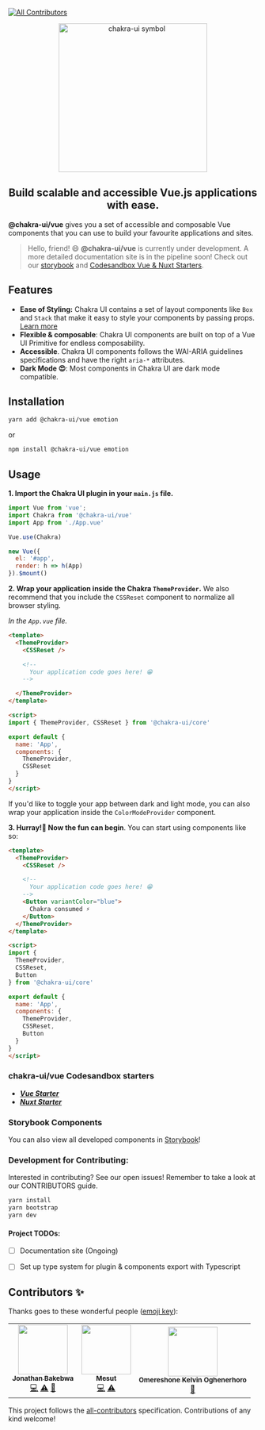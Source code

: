 
<!-- ALL-CONTRIBUTORS-BADGE:START - Do not remove or modify this section -->
[![All Contributors](https://img.shields.io/badge/all_contributors-3-orange.svg?style=flat-square)](#contributors-)
<!-- ALL-CONTRIBUTORS-BADGE:END -->

<p align="center">
  <a href="https://github.com/chakra-ui/chakra-ui-vue">
    <img src="https://res.cloudinary.com/xtellar/image/upload/v1584203487/chakra-ui/chakra-ui-vue.png" alt="chakra-ui symbol" width="300" />
  </a>
</p>

<h2 align="center">Build scalable and accessible Vue.js applications with ease.</h2>

**@chakra-ui/vue** gives you a set of accessible and composable Vue components that you can use to build your favourite applications and sites.

> Hello, friend! 😄
> **@chakra-ui/vue** is currently under development. A more detailed documentation site is in the pipeline soon! Check out our [storybook]() and [Codesandbox Vue & Nuxt Starters](https://codesandbox.io/s/chakra-ui-vue-starter-2sy0g).

## Features

- **Ease of Styling:** Chakra UI contains a set of layout components like `Box` and
  `Stack` that make it easy to style your components by passing props.
  [Learn more](https://chakra-ui.com/style-props)
- **Flexible & composable**: Chakra UI components are built on top of a Vue UI Primitive for endless composability.
- **Accessible**. Chakra UI components follows the WAI-ARIA guidelines
  specifications and have the right `aria-*` attributes.
- **Dark Mode 😍**: Most components in Chakra UI are dark mode compatible.

## Installation
```bash
yarn add @chakra-ui/vue emotion
```
or
```bash
npm install @chakra-ui/vue emotion
```

## Usage
**1. Import the Chakra UI plugin in your `main.js` file.**

```js
import Vue from 'vue';
import Chakra from '@chakra-ui/vue'
import App from './App.vue'

Vue.use(Chakra)

new Vue({
  el: '#app',
  render: h => h(App)
}).$mount()

```
**2. Wrap your application inside the Chakra `ThemeProvider`.** We also recommend that you include the `CSSReset` component to normalize all browser styling.

_In the `App.vue` file._
```html
<template>
  <ThemeProvider>
    <CSSReset />

    <!--
      Your application code goes here! 😁
    -->

  </ThemeProvider>
</template>

<script>
import { ThemeProvider, CSSReset } from '@chakra-ui/core'

export default {
  name: 'App',
  components: {
    ThemeProvider,
    CSSReset
  }
}
</script>
```
If you'd like to toggle your app between dark and light mode, you can also wrap your application inside the `ColorModeProvider` component.

**3. Hurray!🎉 Now the fun can begin**. You can start using components like so:
```html
<template>
  <ThemeProvider>
    <CSSReset />

    <!--
      Your application code goes here! 😁
    -->
    <Button variantColor="blue">
      Chakra consumed ⚡️
    </Button>
  </ThemeProvider>
</template>

<script>
import {
  ThemeProvider,
  CSSReset,
  Button
} from '@chakra-ui/core'

export default {
  name: 'App',
  components: {
    ThemeProvider,
    CSSReset,
    Button
  }
}
</script>
```

### chakra-ui/vue Codesandbox starters
- [**_Vue Starter_**](https://codesandbox.io/s/chakra-ui-vue-starter-2sy0g)
- [**_Nuxt Starter_**](https://codesandbox.io/s/chakra-ui-nuxt-demo-f8tq4)
  
### Storybook Components
You can also view all developed components in [Storybook](https://chakra-ui-vue.netlify.com)!

### Development for Contributing:
Interested in contributing? See our open issues! Remember to take a look at our CONTRIBUTORS guide.

```bash
yarn install
yarn bootstrap
yarn dev
```


#### Project TODOs:
- [ ] Documentation site (Ongoing)
- [ ] Set up type system for plugin & components export with Typescript


## Contributors ✨

Thanks goes to these wonderful people ([emoji key](https://allcontributors.org/docs/en/emoji-key)):

<!-- ALL-CONTRIBUTORS-LIST:START - Do not remove or modify this section -->
<!-- prettier-ignore-start -->
<!-- markdownlint-disable -->
<table>
  <tr>
    <td align="center"><a href="https://jbakebwa.dev"><img src="https://avatars2.githubusercontent.com/u/21237954?v=4" width="100px;" alt=""/><br /><sub><b>Jonathan Bakebwa</b></sub></a><br /><a href="https://github.com/codebender828/kiwi-ui/commits?author=codebender828" title="Code">💻</a> <a href="https://github.com/codebender828/kiwi-ui/commits?author=codebender828" title="Tests">⚠️</a> <a href="https://github.com/codebender828/kiwi-ui/commits?author=codebender828" title="Documentation">📖</a></td>
    <td align="center"><a href="http://twitter.com/imesutkoca"><img src="https://avatars2.githubusercontent.com/u/342666?v=4" width="100px;" alt=""/><br /><sub><b>Mesut</b></sub></a><br /><a href="https://github.com/codebender828/kiwi-ui/commits?author=koca" title="Code">💻</a> <a href="https://github.com/codebender828/kiwi-ui/commits?author=koca" title="Tests">⚠️</a></td>
    <td align="center"><a href="http://bit.ly/becomeworldclass"><img src="https://avatars0.githubusercontent.com/u/24433274?v=4" width="100px;" alt=""/><br /><sub><b>Omereshone Kelvin Oghenerhoro</b></sub></a><br /><a href="https://github.com/codebender828/kiwi-ui/commits?author=DominusKelvin" title="Documentation">📖</a></td>
  </tr>
</table>

<!-- markdownlint-enable -->
<!-- prettier-ignore-end -->
<!-- ALL-CONTRIBUTORS-LIST:END -->

This project follows the [all-contributors](https://github.com/all-contributors/all-contributors) specification. Contributions of any kind welcome!

